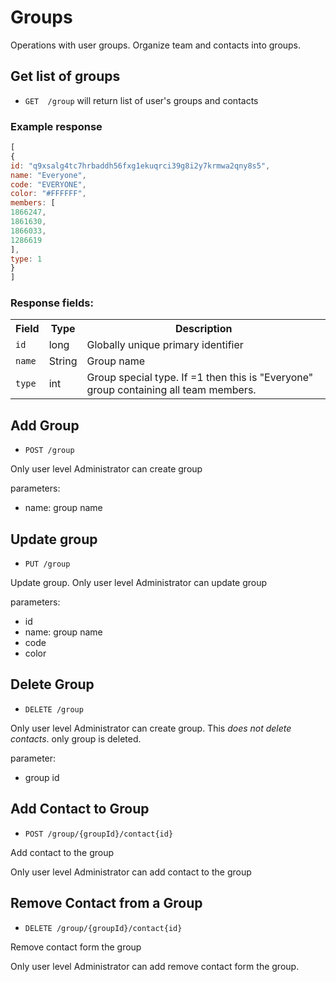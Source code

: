 Groups
========

Operations with user groups. Organize team and contacts into groups.


Get list of groups
------------

* `GET 	/group` will return list of user's groups and contacts

### Example response

```js
[
{
id: "q9xsalg4tc7hrbaddh56fxg1ekuqrci39g8i2y7krmwa2qny8s5",
name: "Everyone",
code: "EVERYONE",
color: "#FFFFFF",
members: [
1866247,
1861630,
1866033,
1286619
],
type: 1
}
]
```

### Response fields:

<table>
    <tr>
        <th>Field</th>
        <th>Type</th>
        <th>Description</th>
    </tr>
    <tr>
        <td><code>id</code></td>
        <td>long</td>
        <td>Globally unique primary identifier </td>
    </tr>
     <tr>
        <td><code>name</code></td>
        <td>String</td>
        <td>Group name</td>
    </tr>
     <tr>
        <td><code>type</code></td>
        <td>int</td>
        <td>Group special type. If =1 then this is "Everyone" group containing all team members.</td>
    </tr>
</table>




Add Group
--------------

* `POST /group`

Only user level Administrator can create group

parameters: 

* name: group name


Update group
---------------

* `PUT /group`

Update group. Only user level Administrator can update group

parameters: 

* id
* name: group name
* code
* color

Delete Group
---------------

* `DELETE /group`

Only user level Administrator can create group.
This *does not delete contacts*. only group is deleted.

parameter:

* group id


Add Contact to Group
---------------------

* `POST /group/{groupId}/contact{id}`

Add contact to the group

Only user level Administrator can add contact to the group

Remove Contact from a Group
--------------------

* `DELETE /group/{groupId}/contact{id}`

Remove contact form the group

Only user level Administrator can add remove contact form the group.
